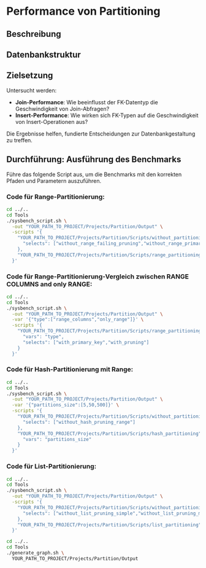 # Performance von Partitioning
## Beschreibung

## Datenbankstruktur

## Zielsetzung
Untersucht werden:
- **Join-Performance**: Wie beeinflusst der FK-Datentyp die Geschwindigkeit von Join-Abfragen?
- **Insert-Performance**: Wie wirken sich FK-Typen auf die Geschwindigkeit von Insert-Operationen aus?

Die Ergebnisse helfen, fundierte Entscheidungen zur Datenbankgestaltung zu treffen.

## Durchführung: Ausführung des Benchmarks

Führe das folgende Script aus, um die Benchmarks mit den korrekten Pfaden und Parametern auszuführen.

### Code für Range-Partitionierung:
```bash
cd ../..
cd Tools
./sysbench_script.sh \
  -out "YOUR_PATH_TO_PROJECT/Projects/Partition/Output" \
  -scripts '{
    "YOUR_PATH_TO_PROJECT/Projects/Partition/Scripts/without_partitioning": {
      "selects": ["without_range_failing_pruning","without_range_primary_key"]
    },
    "YOUR_PATH_TO_PROJECT/Projects/Partition/Scripts/range_partitioning": {}
  }'
```

### Code für Range-Partitionierung-Vergleich zwischen RANGE COLUMNS and only RANGE:
```bash
cd ../..
cd Tools
./sysbench_script.sh \
  -out "YOUR_PATH_TO_PROJECT/Projects/Partition/Output" \
  -var '{"type":["range_columns","only_range"]}' \
  -scripts '{
    "YOUR_PATH_TO_PROJECT/Projects/Partition/Scripts/range_partitioning": {
      "vars": "type",
      "selects": ["with_primary_key","with_pruning"]
    }
  }'
```

### Code für Hash-Partitionierung mit Range:
```bash
cd ../..
cd Tools
./sysbench_script.sh \
  -out "YOUR_PATH_TO_PROJECT/Projects/Partition/Output" \
  -var '{"partitions_size":[5,50,500]}' \
  -scripts '{
    "YOUR_PATH_TO_PROJECT/Projects/Partition/Scripts/without_partitioning": {
      "selects": ["without_hash_pruning_range"]
    },
    "YOUR_PATH_TO_PROJECT/Projects/Partition/Scripts/hash_partitioning": {
      "vars": "partitions_size"
    }
  }'
```

### Code für List-Partitionierung:
```bash
cd ../..
cd Tools
./sysbench_script.sh \
  -out "YOUR_PATH_TO_PROJECT/Projects/Partition/Output" \
  -scripts '{
    "YOUR_PATH_TO_PROJECT/Projects/Partition/Scripts/without_partitioning": {
      "selects": ["without_list_pruning_simple","without_list_pruning_multiple"]
    },
    "YOUR_PATH_TO_PROJECT/Projects/Partition/Scripts/list_partitioning": {}
  }'
```

```bash
cd ../..
cd Tools
./generate_graph.sh \
  YOUR_PATH_TO_PROJECT/Projects/Partition/Output
```